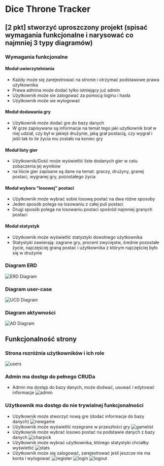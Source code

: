 # Dice Throne Tracker

## [2 pkt] stworzyć uproszczony projekt (spisać wymagania funkcjonalne i narysować co najmniej 3 typy diagramów)

### Wymagania funkcjonalne

#### Moduł uwierzytelniania

- Każdy może się zarejestrować na stronie i otrzymać podstawowe prawa użytkownika
- Prawa admina może dodać tylko istniejący już admin
- Użytkownik może sie zalogować za pomocą loginu i hasła
- Użytkownik może sie wylogować

#### Moduł dodawania gry

- Użytkownik może dodać gre do bazy danych
- W grze zapisywane są informacje na temat tego jaki użytkownik brał w niej udział, czy był w jakiejś drużynie, jaką grał postacią, czy wygrał i jeśli tak to ile życia mu zostało na koniec gry

#### Moduł listy gier

- Użytkownik/Gość może wyświetlić liste dodanych gier w celu zobaczenia jej wyników
- na liście gier zapisane są dane na temat: graczy, drużyny, granej postaci, wygranej gry, pozostałego życia

#### Moduł wyboru "losowej" postaci

- Użytkownik może wybrać sobie losową postać na dwa różne sposoby
- Jeden sposób polega na losowaniu z całej puli postaci
- Drugi sposób polega na losowaniu postaci spośród najmniej granych postaci

#### Moduł statystyk

- Użytkownik może wyświetlić statystyki dowolnego użytkownika
- Statystyki zawierają: zagrane gry, procent zwycięstw, średnie pozostałe życie, najczęściej graną postać i użytkownika z którym najczęściej było się w drużynie


### Diagram ERD
![ERD Diagram](./erd.png)
### Diagram user-case
![UCD Diagram](./ucd.png)
### Diagram aktywności
![AD Diagram](./ad.png)


## Funkcjonalność strony

### Strona rozróżnia użytkowników i ich role
![users](./users.png)

### Admin ma dostęp do pełnego CRUDa
- Admin ma dostęp do bazy danych, może dodwać, usuwać i edytować informacje
![admin](./admin.png)


### Użytkownik ma dostęp do nie trywialnej funkcjonalności

- Użytkownik może stworzyć nową gre (dodać informacje do bazy danych)
![newgame](./newgame.png)
- Użytkownik może wyświetlić rozegrane w przeszłości gry
![gamelist](./gamelist.png)
- Użytkownik może wybrać losowo postać na podstawie danych z bazy danych
![charpick](./charpick.png)
- Użytkownik może wybrać użytkownika, którego statystyki chciałby wyświetlić
![stats](./stats.png)
- Użytkownik może się zalogować, zarejestrować jeśli jeszcze nie ma konta i wylogować
![register](./register.png)
![login](./login.png)
![logout](./logout.png)